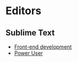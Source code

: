 # Editors


## Sublime Text

* [Front-end development](http://martineau.tv/2014/07/sublime-text-for-front-end-development/)
* [Power User](http://wesbos.github.io/Sublime-Text-Power-User-Talk/)